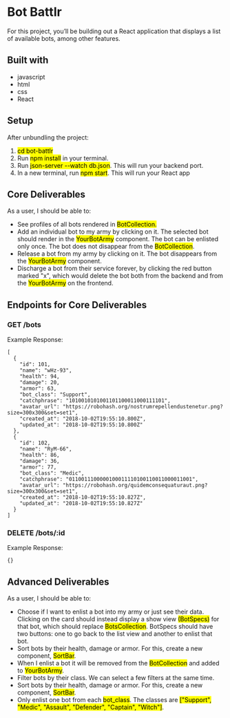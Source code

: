 # Bot Battlr
For this project, you’ll be building out a React application that displays a
list of available bots, among other features.

## Built with
- javascript
- html
- css
- React 

## Setup
After unbundling the project:

1. <mark>cd bot-battlr</mark>
2. Run <mark>npm install</mark> in your terminal.
3. Run <mark>json-server --watch db.json</mark>. This will run your backend port.
4. In a new terminal, run <mark>npm start</mark>. This will run your React app

## Core Deliverables
As a user, I should be able to:

- See profiles of all bots rendered in <mark>BotCollection<mark>.
- Add an individual bot to my army by clicking on it. The selected bot should render in the <mark>YourBotArmy</mark> component. The bot can be enlisted only once. The bot does not disappear from the <mark>BotCollection</mark>.
- Release a bot from my army by clicking on it. The bot disappears from the <mark>YourBotArmy</mark> component.
- Discharge a bot from their service forever, by clicking the red button marked "x", which would delete the bot both from the backend and from the <mark>YourBotArmy</mark> on the frontend.

## Endpoints for Core Deliverables

### GET /bots
Example Response:

    [
      {
        "id": 101,
        "name": "wHz-93",
        "health": 94,
        "damage": 20,
        "armor": 63,
        "bot_class": "Support",
        "catchphrase": "1010010101001101100011000111101",
        "avatar_url": "https://robohash.org/nostrumrepellendustenetur.png?size=300x300&set=set1",
        "created_at": "2018-10-02T19:55:10.800Z",
        "updated_at": "2018-10-02T19:55:10.800Z"
      },
      {
        "id": 102,
        "name": "RyM-66",
        "health": 86,
        "damage": 36,
        "armor": 77,
        "bot_class": "Medic",
        "catchphrase": "0110011100000100011110100110011000011001",
        "avatar_url": "https://robohash.org/quidemconsequaturaut.png?size=300x300&set=set1",
        "created_at": "2018-10-02T19:55:10.827Z",
        "updated_at": "2018-10-02T19:55:10.827Z"
      }
    ]

### DELETE /bots/:id
Example Response:
    
    {}

## Advanced Deliverables

As a user, I should be able to:

- Choose if I want to enlist a bot into my army or just see their data. Clicking on the card should instead display a show view <mark>(BotSpecs)</mark> for that bot, which should replace <mark>BotsCollection</mark>. BotSpecs should have two buttons: one to go back to the list view and another to enlist that bot.
- Sort bots by their health, damage or armor. For this, create a new component, <mark>SortBar</mark>.
- When I enlist a bot it will be removed from the <mark>BotCollection</mark> and added to <mark>YourBotArmy</mark>.
- Filter bots by their class. We can select a few filters at the same time.
- Sort bots by their health, damage or armor. For this, create a new component, <mark>SortBar</mark>.
- Only enlist one bot from each <mark>bot_class</mark>. The classes are <mark>["Support", "Medic", "Assault", "Defender", "Captain", "Witch"]</mark>.


